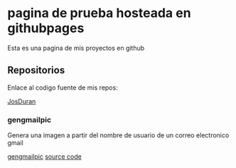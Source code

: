 # pagina de prueba hosteada en githubpages

Esta es una pagina de mis proyectos en github

## Repositorios

Enlace al codigo fuente de mis repos:

[JosDuran](https://github.com/JosDuran)

### gengmailpic

Genera una imagen a partir del nombre de usuario de un correo electronico gmail

[gengmailpic](https://josduran.github.io/gengmailpic)
[source code](https://github.com/JosDuran/gengmailpic)



